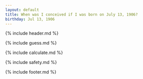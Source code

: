 ```yaml
---
layout: default
title: When was I conceived if I was born on July 13, 1906?
birthday: Jul 13, 1906
---
```


{% include header.md %}

{% include guess.md %}

{% include calculate.md %}

{% include safety.md %}

{% include footer.md %}



